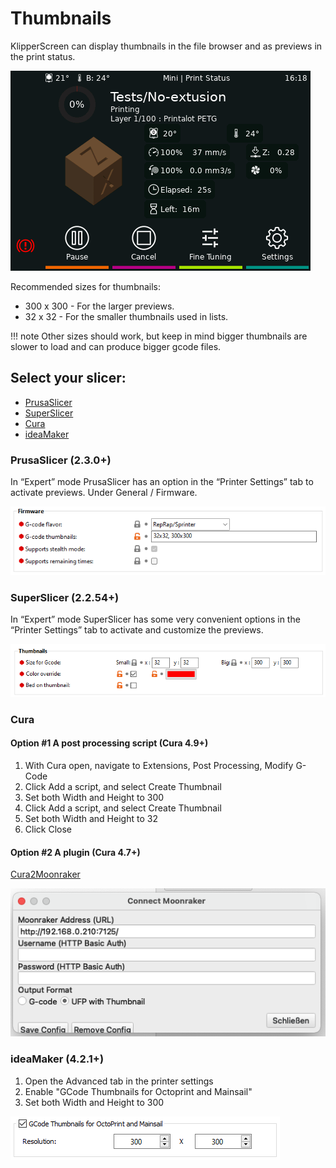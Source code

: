 # Thumbnails
KlipperScreen can display thumbnails in the file browser and as previews in the print status.

![Job Status](img/panels/job_status.png)

Recommended sizes for thumbnails:

* 300 x 300 - For the larger previews.
* 32 x 32   - For the smaller thumbnails used in lists.

!!! note
    Other sizes should work, but keep in mind bigger thumbnails are slower to load and can produce bigger gcode files.

## Select your slicer:
* [PrusaSlicer](#prusaslicer)
* [SuperSlicer](#superslicer)
* [Cura](#cura)
* [ideaMaker](#ideamaker)

### PrusaSlicer (2.3.0+)
In “Expert” mode PrusaSlicer has an option in the “Printer Settings” tab to activate previews.
Under General / Firmware.


![PrusaSlicer](img/quicktips/PrusaSlicer-thumbnails.png)


### SuperSlicer (2.2.54+)
In “Expert” mode SuperSlicer has some very convenient options in the “Printer Settings” tab to activate and customize the previews.


![SuperSlicer](img/quicktips/SuperSlicer-thumbnails.png)


### Cura

#### Option #1 A post processing script (Cura 4.9+)

1. With Cura open, navigate to Extensions, Post Processing, Modify G-Code
2. Click Add a script, and select Create Thumbnail
3. Set both Width and Height to 300
4. Click Add a script, and select Create Thumbnail
5. Set both Width and Height to 32
6. Click Close

#### Option #2 A plugin  (Cura 4.7+)

[Cura2Moonraker](https://github.com/emtrax-ltd/Cura2MoonrakerPlugin)


![Cura](img/quicktips/Cura-thumbnails.png)


### ideaMaker (4.2.1+)
1. Open the Advanced tab in the printer settings
2. Enable "GCode Thumbnails for Octoprint and Mainsail"
3. Set both Width and Height to 300

![ideaMaker](img/quicktips/IdeaMaker-thumbnails.png)
